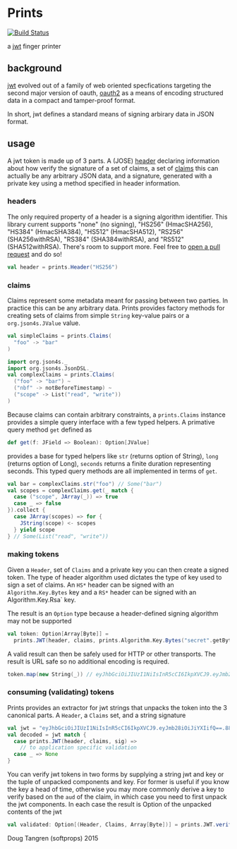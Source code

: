# Prints

[![Build Status](https://travis-ci.org/softprops/prints.svg)](https://travis-ci.org/softprops/prints)

a [jwt](https://tools.ietf.org/html/draft-ietf-oauth-json-web-token-32) finger printer

## background

[jwt](https://tools.ietf.org/html/draft-ietf-oauth-json-web-token-32) evolved out of a family of web oriented specfications targeting the second major version of oauth, [oauth2](http://oauth.net/2/) as a means of encoding structured data in a compact and tamper-proof format.

In short, jwt defines a standard means of signing arbirary data in JSON format.

## usage

A jwt token is made up of 3 parts. A (JOSE) [header](https://tools.ietf.org/html/draft-ietf-oauth-json-web-token-32#section-5) declaring information about how verify the signature of a set of claims, a set of [claims](https://tools.ietf.org/html/draft-ietf-oauth-json-web-token-32#section-4) this can actually be any arbitrary JSON data, and a signature, generated with a private key using a method specified in header information.

### headers

The only required property of a header is a signing algorithm identifier. This library current supports "none" (no signing), "HS256" (HmacSHA256), "HS384" (HmacSHA384), "HS512" (HmacSHA512), "RS256" (SHA256withRSA), "RS384" (SHA384withRSA), and "RS512" (SHA512withRSA). There's room to support more. Feel free to [open a pull request](https://github.com/softprops/prints/pulls) and do so!

```scala
val header = prints.Header("HS256")
```

### claims

Claims represent some metadata meant for passing between two parties. In practice this can be any arbitrary data. Prints provides factory methods for creating sets of claims from simple `String` key-value pairs or a `org.json4s.JValue` value.

```scala
val simpleClaims = prints.Claims(
  "foo" -> "bar"
)
```

```scala
import org.json4s._
import org.json4s.JsonDSL._
val complexClaims = prints.Claims(
  ("foo" -> "bar") ~
  ("nbf" -> notBeforeTimestamp) ~ 
  ("scope" -> List("read", "write"))
)
```

Because claims can contain arbitrary constraints, a `prints.Claims` instance provides a simple
query interface with a few typed helpers. A primative query method `get` defined as

```scala
def get(f: JField => Boolean): Option[JValue]
```

provides a base for typed helpers like `str` (returns option of String), `long` (returns option of Long), `seconds` returns a finite duration representing seconds. This typed query methods are all implemented in terms of `get`.

```scala
val bar = complexClaims.str("foo") // Some("bar")
val scopes = complexClaims.get(_ match {
  case ("scope", JArray(_)) => true
  case _ => false
}).collect {
  case JArray(scopes) => for {
    JString(scope) <- scopes
  } yield scope
} // Some(List("read", "write"))
```

### making tokens

Given a `Header`, set of `Claims` and a private key you can then create a signed token. The type of header algorithm used dictates the type of key used
to sign a set of claims. An `HS*` header can be signed with an `Algorithm.Key.Bytes` key and a `RS*` header can be signed with an Algorithm.Key.Rsa` key.

The result is an `Option` type because a header-defined signing algorithm may not be supported

```scala
val token: Option[Array[Byte]] =
  prints.JWT(header, claims, prints.Algorithm.Key.Bytes("secret".getBytes))
```

A valid result can then be safely used for HTTP or other transports. The result is URL safe so no additional encoding is required.

```scala
token.map(new String(_)) // eyJhbGciOiJIUzI1NiIsInR5cCI6IkpXVCJ9.eyJmb28iOiJiYXIifQ==.88HN1LmGMYQTD4CYwnOoM9EqFWqSv6G1kkGI0EjNOmA=
```

### consuming (validating) tokens

Prints provides an extractor for jwt strings that unpacks the token into the 3 canonical parts. A `Header`, a `Claims` set, and a string signature

```scala
val jwt = "eyJhbGciOiJIUzI1NiIsInR5cCI6IkpXVCJ9.eyJmb28iOiJiYXIifQ==.88HN1LmGMYQTD4CYwnOoM9EqFWqSv6G1kkGI0EjNOmA="
val decoded = jwt match {
  case prints.JWT(header, claims, sig) =>
    // to application specific validation
  case _ => None
}
```

You can verify jwt tokens in two forms by supplying a string jwt and key or the tuple of unpacked components and key. For former is useful if you 
know the key a head of time, otherwise you may more commonly derive a key to verify based on the `aud` of the claim, in which case you need to first
unpack the jwt components. In each case the result is Option of the unpacked contents of the jwt

```scala
val validated: Option[(Header, Claims, Array[Byte])] = prints.JWT.verify(jwt, key)
```

Doug Tangren (softprops) 2015

